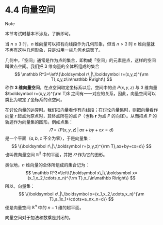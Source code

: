 # 4.4 向量空间

> [!note]
>
> 本节考试时基本不涉及，了解即可。

当 $n\le3$ 时，$n$ 维向量可以把有向线段作为几何形象，但当 $n>3$ 时 $n$ 维向量就不再有这种几何形象，只是沿用一些几何术语罢了。

几何中，「空间」通常是作为点的集合，即构成「空间」的元素是点，这样的空间叫做点空间。我们把 3 维向量的全体所组成的集合
$$
\mathbb R^3=\left\{\boldsymbol r\,|\,\boldsymbol r=(x,y,z)^{\rm T},x,y,z\in\mathbb R\right\}
$$
称作 **3 维向量空间**。在点空间取定坐标系以后，空间中的点 $P(x,y,z)$ 与 3 维向量 $\boldsymbol r=(x,y,z)^{\rm T}$ 之间有一一对应的关系，因此，向量空间可以类比为取定了坐标系的点空间。

在讨论向量的运算时。我们把向量看作有向线段；在讨论向量集时，则把向量看作向量 $r$ 起点为原点时，其终点所在的点 $P$（也称 $\boldsymbol r$ 为点 $P$ 的向径）。从而把点 $P$ 的轨迹作为向量集的图形。例如点集：
$$
\varPi=\{P(x,y,z)\,|\,ax+by+cx=d\}
$$
是一个平面（$a,b,c$ 不全为零），于是向量集：
$$
\{\boldsymbol r\,|\,\boldsymbol r=(x,y,z)^{\rm T},ax+by+cx=d\}
$$
也叫做向量空间 $\mathbb R^3$ 中的平面，并把 $\varPi$ 作为它的图形。

类似地，$n$ 维向量的全体所组成的集合记为：
$$
\mathbb R^3=\left\{\boldsymbol x\,|\,\boldsymbol x=(x_1,x_2,\cdots,x_n)^{\rm T},x_i\in\mathbb R\right\}
$$
所以，向量集：
$$
\{\boldsymbol x\,|\,\boldsymbol x=(x_1,x_2,\cdots,x_n)^{\rm T},a_1x_1+\cdots+a_nx_n=d\}
$$
便是向量空间 $\mathbb R^n$ 中的 $n-1$ 维的超平面。

向量空间对于加法和数乘是封闭的。